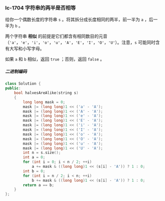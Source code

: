 ### lc-1704 字符串的两半是否相等

给你一个偶数长度的字符串 `s` 。将其拆分成长度相同的两半，前一半为 `a` ，后一半为 `b` 。

两个字符串 **相似** 的前提是它们都含有相同数目的元音（`'a'`，`'e'`，`'i'`，`'o'`，`'u'`，`'A'`，`'E'`，`'I'`，`'O'`，`'U'`）。注意，`s` 可能同时含有大写和小写字母。

如果 `a` 和 `b` 相似，返回 `true` ；否则，返回 `false` 。



##### 二进制编码

```c++
class Solution {
public:
    bool halvesAreAlike(string s)
    {
        long long mask = 0;
        mask |= (long long)1 << ('a' - 'A');
        mask |= (long long)1 << ('A' - 'A');
        mask |= (long long)1 << ('e' - 'A');
        mask |= (long long)1 << ('E' - 'A');
        mask |= (long long)1 << ('i' - 'A');
        mask |= (long long)1 << ('I' - 'A');
        mask |= (long long)1 << ('o' - 'A');
        mask |= (long long)1 << ('O' - 'A');
        mask |= (long long)1 << ('u' - 'A');
        mask |= (long long)1 << ('U' - 'A');
        int n = s.size();
        int a = 0;
        for (int i = 0; i < n / 2; ++i)
            a += mask & ((long long)1 << (s[i] - 'A')) ? 1 : 0;
        int b = 0;
        for (int i = n / 2; i < n; ++i)
            b += mask & ((long long)1 << (s[i] - 'A')) ? 1 : 0;
        return a == b;
    }
};
```

